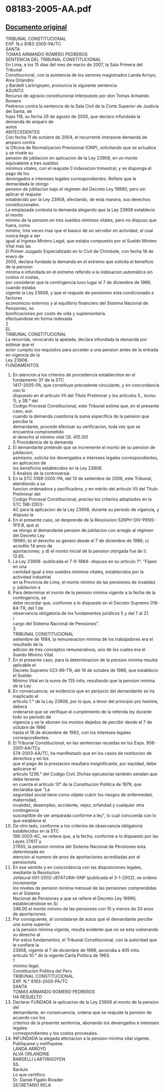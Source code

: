 
08183-2005-AA.pdf
=================
  
[Documento original](https://tc.gob.pe/jurisprudencia/2007/08183-2005-AA.pdf)  
---  
TRIBUNAL CONSTITUCIONAL  
EXP. N.o 8183-2005-PA/TC  
SANTA  
TOMAS ARMANDO ROMERO PEDREROS  
SENTENCIA DEL TRIBUNAL CONSTITUCIONAL  
En Lima, a los 15 dias del mes de marzo de 2007, la Sala Primera del Tribunal  
Constitucional, con la asistencia de los senores magistrados Landa Arroyo, Alva Orlandini  
y Bardelli Lartirigoyen, pronuncia la siguiente sentencia  
ASUNTO  
Recurso de agravio constitucional interpuesto por don Tomas Armando Romero  
Pedreros contra la sentencia de la Sala Civil de la Corte Superior de Justicia del Santa, de  
fojas 118, su fecha 26 de agosto de 2005, que declaro infundada la demanda de amparo de  
autos.  
ANTECEDENTES  
Con fecha 11 de octubre de 2004, el recurrente interpone demanda de amparo contra  
la Oficina de Normalizacion Previsional (ONP), solicitando que se actualice y se nivele su  
pension de jubilacion en aplicacion de la Ley 23908, en un monto equivalente a tres sueldos  
minimos vitales, con el reajuste 0 indexacion trimestral; y se disponga el pago de los  
devengados e intereses legales correspondientes. Refiere que la demandada le otorgo  
pension de jubilacion bajo el régimen del Decreto Ley 19990, pero sin aplicar el reajuste  
establecido por la Ley 23908, afectando, de esta manera, sus derechos constitucionales.  
La emplazada contesta la demanda alegando que la Ley 23908 establecio el monto  
minimo de la pension en tres sueldos minimos vitales, pero no dispuso que fuera, como  
minimo, tres veces mas que el basico de un servidor en actividad, el cual nunca llego a ser  
igual al Ingreso Minimo Legal, que estaba compuesto por el Sueldo Minimo Vital mas las  
El Primer Juzgado Especializado en lo Civil de Chimbote, con fecha 18 de enero de  
2005, declara fundada la demanda en el extremo que solicita el beneficio de la pension  
minima e infundada en el extremo referido a la indexacion automâtica sin costos ni costas,  
 por considerar que la contingencia tuvo lugar el 7 de diciembre de 1986, cuando estaba  
vigente la Ley 23908, y que el reajuste de pensiones esta condicionado a factores  
economicos externos y al equilibrio financiero del Sistema Nacional de Pensiones, no  
bonificaciones por costo de vida y suplementaria.  
efectuandose en forma indexada.  
2  
EL  
TRIBUNAL CONSTITUCIONAL  
La recurrida, revocando la apelada, declara infundada la demanda por estimar que el  
actor cumplio los requisitos para acceder a una pension antes de la entrada en vigencia de la  
Ley 23908.  
FUNDAMENTOS  
1. En atencion a los criterios de procedencia establecidos en el fundamento 37 de la STC  
1417-2005-PA, que constituye precedente vinculante, y en concordancia con lo  
dispuesto en el articulo VII del Titulo Preliminar y los articulos 5., inciso 1), y 38.° del  
Codigo Procesal Constitucional, este Tribunal estima que, en el presente caso, aun  
cuando la demanda cuestiona la suma especifica de la pension que percibe la  
demandante, procede efectuar su verificacion, toda vez que se encuentra comprometido  
el derecho al minimo vital (SI. 415.00)  
S Procedencia de la demanda  
2. El demandante pretende que se incremente el monto de su pension de jubilacion;  
asimismo, solicita los devengados e intereses legales correspondientes, en aplicacion de  
los beneficios establecidos en la Ley 23908.  
S Analisis de la controversia  
3. En la STC 5189-2005-PA, del 13 de setiembre de 2006, este Tribunal, atendiendo a su  
funcion ordenadora y pacificadora, y en mérito del articulo VII del Titulo Preliminar del  
Codigo Procesal Constitucional, preciso los criterios adoptados en la STC 198-2003-  
AC para la aplicacion de la Ley 23908, durante su periodo de vigencia, y dispuso la  
4. En el presente caso, se desprende de la Resolucion 526PH-DIV-PENS-1PS:8, que a)  
se otorgo al demandante pension de jubilacion con arreglo al régimen del Decreto Ley  
19990; b) el derecho se genero desde el 7 de diciembre de 1986; c) acredito 14 anos de  
aportaciones; y d) el monto inicial de la pension otorgada fue de I/. 12.65.  
5. La Ley 23908 -publicada el 7-9-1984- dispuso en su articulo 1°: "Fijase en una  
cantidad igual a tres sueldos minimos vitales, establecidos por la actividad industrial  
en la Provincia de Lima, el monto minimo de las pensiones de invalidez y. jubilacion a  
6. Para determinar el monto de la pension minima vigente a la fecha de la contingencia, se  
debe recordar que, conforme a lo dispuesto en el Decreto Supremo 018-84-TR, del 1 de  
observancia obligatoria de los fundamentos juridicos 5 y del 7 al 21.  
/  
cargo del Sistema Nacional de Pensiones".  
3  
TRIBUNAL CONSTITUCIONAL  
setiembre de 1984, la remuneracion minima de los trabajadores era el resultado de la  
adicion de tres conceptos remunerativos, uno de los cuales era el Sueldo Minimo Vital.  
7. En el presente caso, para la determinacion de la pension minima resulta aplicable el  
Decreto Supremo 023-86-TR, del 16 de octubre de 1986, que establecio el Sueldo  
Minimo Vital en la suma de 135 intis; resultando que la pension minima de la Ley  
8. En consecuencia, se evidencia que en perjuicio del demandante se ha inaplicado el  
articulo 1.° de la Ley 23908, por lo que, a tenor del principio pro homine, debera  
ordenarse que se verifique el cumplimiento de la referida ley durante todo su periodo de  
vigencia y se le abonen los montos dejados de percibir desde el 7 de octubre de 1986  
hasta el 18 de diciembre de 1992, con los intereses legales correspondientes.  
9. El Tribunal Constitucional, en las sentencias recaidas en los Exps. 956-2001-AA/TCy  
574-2003-AA/TC, ha manifestado que en los casos de restitucion de derechos y en los  
que el pago de la prestacion resultara insignificante, por equidad, debe aplicarse el  
articulo 1236.° del Codigo Civil. Dichas ejecutorias también senalan que debe tenerse  
en cuenta el articulo 13° de la Constitucion Politica de 1979, que declaraba que "La  
seguridad social tiene como objeto cubrir los riesgos de enfermedad, maternidad,  
invalidez, desempleo, accidente, vejez, orfandad y cualquier otra contingencia  
susceptible de ser amparada conforme a ley", lo cual concuerda con lo que establece el  
10. De otro lado, conforme a los criterios de observancia obligatoria establecidos en la STC  
198-2003-AC, se reitera que, a la fecha, conforme a lo dispuesto por las Leyes 27617 y  
27655, la pension minima del Sistema Nacional de Pensiones esta determinada en  
atencion al numero de anos de aportaciones acreditadas por el pensionista.  
11. En ese sentido y en concordancia con las disposiciones legales, mediante la Resolucion  
Jefatural 001-2002-JEFATURA-ONP (publicada el 3-1-2002), se ordeno incrementar  
los niveles de pension minima mensual de las pensiones comprendidas en el Sistema  
Nacional de Pensiones a que se refiere el Decreto Ley 19990, estableciéndose en S/.  
346.00 el monto minimo de las pensiones con 10 y menos de 20 anos de aportaciones.  
12. Por consiguiente, al constatarse de autos que el demandante percibe una suma superior  
a la pension minima vigente, resulta evidente que no se esta vulnerando su derecho al  
Por estos fundamentos, el Tribunal Constitucional, con la autoridad que le confiere la  
23908, vigente al 7 de diciembre de 1986, ascendia a 405 intis.  
articulo 10.° de la vigente Carta Politica de 1993.  
1  
minimo legal.  
Constitucion Politica del Peru  
TRIBUNAL CONSTITUCIONAL  
EXP. N.° 8183-2005-PA/TC  
SANTA  
TOMAS ARMANDO ROMERO PEDREROS  
HA RESUELTO  
1. Declarar FUNDADA la aplicacion de la Ley 23908 al monto de la pension del  
demandante; en consecuencia, ordena que se reajuste la pension de acuerdo con los  
criterios de la presente sentencia, abonando los devengados e intereses legales  
correspondientes y los costos procesales.  
2. INFUNDADA la alegada afectacion a la pension minima vital vigente.  
Publiquese y notifiquese.  
LANDA ARROYO  
ALVA ORLANDINE  
BARDELLI LARTIRIGOYEN  
SS.  
Rarduls  
Lo que certifico:  
Dr. Daniel Figallo Rivader  
SECRETARIO RELA